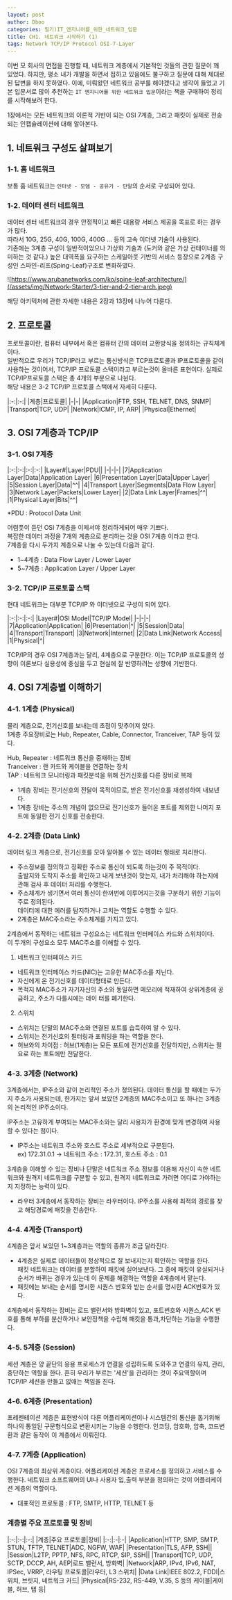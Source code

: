 ```yaml
---
layout: post
author: Dboo
categories: 필기)IT_엔지니어를_위한_네트워크_입문
title: CH1. 네트워크 시작하기 (1)
tags: Network TCP/IP Protocol OSI-7-Layer
---
```


이번 모 회사의 면접을 진행할 때, 네트워크 계층에서 기본적인 것들의 관한 질문이 꽤 있었다.
하지만, 평소 내가 개발을 하면서 접하고 있음에도 불구하고 질문에 대해 제대로 된 답변을 하지 못하였다. 이에,
미뤄왔던 네트워크 공부를 해야겠다고 생각이 들었고 기본 입문서로 많이 추천하는 `IT 엔지니어를 위한 네트워크
입문`이라는 책을 구매하여 정리를 시작해보려 한다.

1장에서는 모든 네트워크의 이론적 기반이 되는 OSI 7계층, 그리고 패킷이 실제로 전송되는 인캡슐레이션에 대해
알아본다.

## 1. 네트워크 구성도 살펴보기

### 1-1. 홈 네트워크

보통 홈 네트워크는 `인터넷 - 모뎀 - 공유기 - 단말`의 순서로 구성되어 있다.

### 1-2. 데이터 센터 네트워크

데이터 센터 네트워크의 경우 안정적이고 빠른 대용량 서비스 제공을 목표로 하는 경우가 많다.  
따라서 10G, 25G, 40G, 100G, 400G ... 등의 고속 이더넷 기술이 사용된다.  
기존에는 3계층 구성이 일반적이었으나 가상화 기술과 (도커와 같은 가상 컨테이너를 의미하는 것 같다.) 높은
대역폭을 요구하는 스케일아웃 기반의 서비스 등장으로 2계층 구성인 스파인-리프(Sping-Leaf)구조로 변화하였다.

![https://www.arubanetworks.com/ko/spine-leaf-architecture/](/assets/img/Network-Starter/3-tier-and-2-tier-arch.jpeg)

해당 아키텍처에 관한 자세한 내용은 2장과 13장에 나누어 다룬다.

## 2. 프로토콜

프로토콜이란, 컴퓨터 내부에서 혹은 컴퓨터 간의 데이터 교환방식을 정의하는 규칙체계이다.  
일반적으로 우리가 TCP/IP라고 부르는 통신방식은 TCP프로토콜과 IP프로토콜을 같이 사용하는 것이어서, TCP/IP
프로토콜 스택이라고 부르는것이 올바른 표현이다. 실제로 TCP/IP프로토콜 스택은 총 4개의 부분으로 나뉜다.  
해당 내용은 3-2 TCP/IP 프로토콜 스택에서 자세히 다룬다.

|:-:|:-:|
|계층|프로토콜|
|-|-|
|Application|FTP, SSH, TELNET, DNS, SNMP|
|Transport|TCP, UDP|
|Network|ICMP, IP, ARP|
|Physical|Ethernet|

## 3. OSI 7계층과 TCP/IP

### 3-1. OSI 7계층

|:-:|:-:|:-:|:-:|
|Layer#|Layer|PDU||
|-|-|-|
|7|Application Layer|Data|Application Layer|
|6|Presentation Layer|Data|Upper Layer|
|5|Session Layer|Data|^^|
|4|Transport Layer|Segments|Data Flow Layer|
|3|Network Layer|Packets|Lower Layer|
|2|Data Link Layer|Frames|^^|
|1|Physical Layer|Bits|^^|

*PDU : Protocol Data Unit

어렴풋이 듣던 OSI 7계층을 이제서야 정리하게되어 매우 기쁘다.  
복잡한 데이터 과정을 7개의 계층으로 분리하는 것을 OSI 7계층 이라고 한다.  
7계층을 다시 두가지 계층으로 나눌 수 있는데 다음과 같다.

- 1~4계층 : Data Flow Layer / Lower Layer
- 5~7계층 : Application Layer / Upper Layer

### 3-2. TCP/IP 프로토콜 스택

현대 네트워크는 대부분 TCP/IP 와 이더넷으로 구성이 되어 있다.  

|:-:|:-:|:-:|
|Layer#|OSI Model|TCP/IP Model|
|-|-|-|
|7|Application|Application|
|6|Presentation|^|
|5|Session|Data|
|4|Transport|Transport|
|3|Network|Internet|
|2|Data Link|Network Access|
|1|Physical|^|

TCP/IP의 경우 OSI 7계층과는 달리, 4계층으로 구분한다. 이는 TCP/IP 프로토콜의 성향이 이론보다 실용성에
중심을 두고 현실에 잘 반영하려는 성향에 기반한다.

## 4. OSI 7계층별 이해하기

### 4-1. 1계층 (Physical)

물리 계층으로, 전기신호를 보내는데 초점이 맞추어져 있다.  
1계층 주요장비로는 Hub, Repeater, Cable, Connector, Tranceiver, TAP 등이 있다.

Hub, Repeater : 네트워크 통신을 중재하는 장비  
Tranceiver : 랜 카드와 케이블을 연결하는 장치  
TAP : 네트워크 모니터링과 패킷분석을 위해 전기신호를 다른 장비로 복제

- 1계층 장비는 전기신호의 전달이 목적이므로, 받은 전기신호를 재생성하여 내보낸다.
- 1계층 장비는 주소의 개념이 없으므로 전기신호가 들어온 포트를 제외한 나머지 포트에 동일한 전기 신호를 전송한다.

### 4-2. 2계층 (Data Link)

데이터 링크 계층으로, 전기신호를 모아 알아볼 수 있는 데이터 형태로 처리한다.  

- 주소정보를 정의하고 정확한 주소로 통신이 되도록 하는것이 주 목적이다.  
출발지와 도착지 주소를 확인하고 내게 보낸것이 맞는지, 내가 처리해야 하는지에 관해 검사 후 데이터 처리를 수행한다.
- 주소체계가 생기면서 여러 통신이 한꺼번에 이루어지는것을 구분하기 위한 기능이 주로 정의된다.  
데이터에 대한 에러를 탐지하거나 고치는 역할도 수행할 수 있다.
- 2계층은 MAC주소라는 주소체계를 가지고 있다.

2계층에서 동작하는 네트워크 구성요소는 네트워크 인터페이스 카드와 스위치이다.  
이 두개의 구성요소 모두 MAC주소를 이해할 수 있다.

1. 네트워크 인터페이스 카드
- 네트워크 인터페이스 카드(NIC)는 고유한 MAC주소를 지닌다.
- 자신에게 온 전기신호를 데이터형태로 만든다.
- 목적지 MAC주소가 자기자신의 주소와 동일하면 메모리에 적재하여 상위계층에 공급하고, 주소가 다를시에는 데이
터를 폐기한다.

2. 스위치
- 스위치는 단말의 MAC주소와 연결된 포트를 습득하여 알 수 있다.
- 스위치는 전기신호의 필터링과 포워딩을 하는 역할을 한다.
- 허브와의 차이점 : 허브(1계층)는 모든 포트에 전기신호를 전달하지만, 스위치는 필요로 하는 포트에만 전달한다.

### 4-3. 3계층 (Network)

3계층에서는, IP주소와 같이 논리적인 주소가 정의된다. 데이터 통신을 할 때에는 두가지 주소가 사용되는데,
한가지는 앞서 보았던 2계층의 MAC주소이고 또 하나는 3계층의 논리적인 IP주소이다.

IP주소는 고유하게 부여되는 MAC주소와는 달리 사용자가 환경에 맞게 변경하여 사용할 수 있다는 점이다.

- IP주소는 네트워크 주소와 호스트 주소로 세부적으로 구분된다.  
ex) 172.31.0.1 -> 네트워크 주소 : 172.31, 호스트 주소 : 0.1

3계층을 이해할 수 있는 장비나 단말은 네트워크 주소 정보를 이용해 자신이 속한 네트워크와 원격지 네트워크를
구분할 수 있고, 원격지 네트워크로 가려면 어디로 가야하는지 지정하는 능력이 있다.

- 라우터
3계층에서 동작하는 장비는 라우터이다. IP주소를 사용해 최적의 경로를 찾고 해당경로에 패킷을 전송한다.

### 4-4. 4계층 (Transport)

4계층은 앞서 보았던 1~3계층과는 역할의 종류가 조금 달라진다.

- 4계층은 실제로 데이터들이 정상적으로 잘 보내지는지 확인하는 역할을 한다.  
패킷 네트워크는 데이터를 분할하여 패킷에 실어보낸다. 그 중에 패킷이 유실되거나 순서가 바뀌는 경우가 있는데
이 문제를 해결하는 역할을 4계층에서 맡는다.
- 패킷에는 보내는 순서를 명시한 시퀀스 번호와 받는 순서를 명시한 ACK번호가 있다.

4계층에서 동작하는 장비는 로드 밸런서와 방화벽이 있고, 포트번호와 시퀀스,ACK 번호를 통해 부하를 분산하거나
보안정책을 수립해 패킷을 통과,차단하는 기능을 수행한다.

### 4-5. 5계층 (Session)

세션 계층은 양 끝단의 응용 프로세스가 연결을 성립하도록 도와주고 연결의 유지, 관리, 중단하는 역할을 한다.
흔히 우리가 부르는 '세션'을 관리하는 것이 주요역할이며 TCP/IP 세션을 만들고 없애는 책임을 진다.

### 4-6. 6계층 (Presentation)

프레젠테이션 계층은 표현방식이 다른 어플리케이션이나 시스템간의 통신을 돕기위해 하나의 통일된 구문형식으로
변환시키는 기능을 수행한다. 인코딩, 암호화, 압축, 코드변환과 같은 동작이 이 계층에서 이뤄진다.

### 4-7. 7계층 (Application)

OSI 7계층의 최상위 계층이다. 어플리케이션 계층은 프로세스를 정의하고 서비스를 수행한다. 네트워크 소프트웨어의
UI나 사용자 입,출력 부분을 정의하는 것이 어플리케이션 계층의 역할이다.

- 대표적인 프로토콜 : FTP, SMTP, HTTP, TELNET 등

### 계층별 주요 프로토콜 및 장비

|:-:|:-:|:-:|
|계층|주요 프로토콜|장비|
|:-:|:-|:-|
|Application|HTTP, SMP, SMTP, STUN, TFTP, TELNET|ADC, NGFW, WAF|
|Presentation|TLS, AFP, SSH||
|Session|L2TP, PPTP, NFS, RPC, RTCP, SIP, SSH||
|Transport|TCP, UDP, SCTP, DCCP, AH, AEP|로드 밸런서, 방화벽|
|Network|ARP, IPv4, IPv6, NAT, IPSec, VRRP, 라우팅 프로토콜|라우터, L3 스위치|
|Data Link|IEEE 802.2, FDDI|스위치, 브릿지, 네트워크 카드|
|Physical|RS-232, RS-449, V.35, S 등의 케이블|케이블, 허브, 탭 등|
